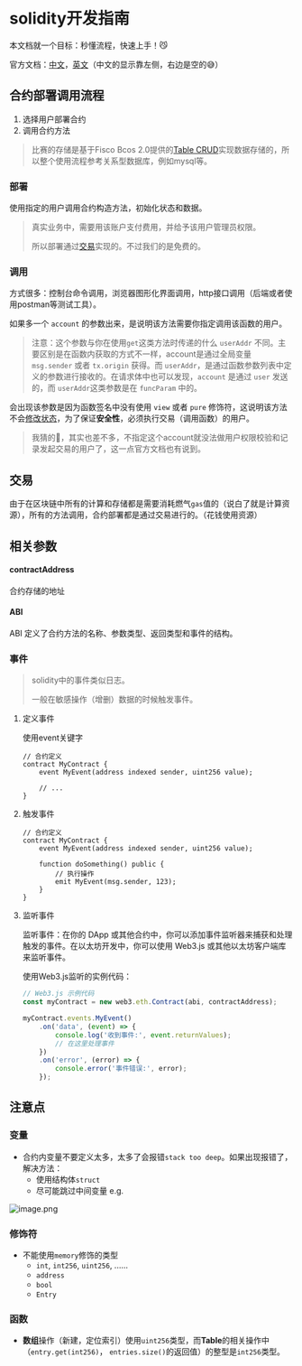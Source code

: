 # solidity开发指南

本文档就一个目标：秒懂流程，快速上手！😼

官方文档：[中文](https://docs.soliditylang.org/zh/v0.8.20/)，[英文](https://docs.soliditylang.org/en/v0.8.23/)（中文的显示靠左侧，右边是空的😅）



## 合约部署调用流程

1. 选择用户部署合约
2. 调用合约方法

> 比赛的存储是基于Fisco Bcos 2.0提供的[Table CRUD](https://fisco-bcos-documentation.readthedocs.io/zh-cn/latest/docs/articles/3_features/33_storage/crud_guidance.html)实现数据存储的，所以整个使用流程参考关系型数据库，例如mysql等。

### 部署

使用指定的用户调用合约构造方法，初始化状态和数据。

> 真实业务中，需要用该账户支付费用，并给予该用户管理员权限。
>
> 所以部署通过[交易](#交易)实现的。不过我们的是免费的。

### 调用

方式很多：控制台命令调用，浏览器图形化界面调用，http接口调用（后端或者使用postman等测试工具）。

如果多一个 `account` 的参数出来，是说明该方法需要你指定调用该函数的用户。

> 注意：这个参数与你在使用`get`这类方法时传递的什么 `userAddr` 不同。主要区别是在函数内获取的方式不一样，account是通过全局变量 `msg.sender` 或者 `tx.origin` 获得。而 `userAddr`，是通过函数参数列表中定义的参数进行接收的。在请求体中也可以发现，`account` 是通过 `user` 发送的，而 `userAddr`这类参数是在 `funcParam` 中的。
>
> 

会出现该参数是因为函数签名中没有使用 `view` 或者 `pure` 修饰符，这说明该方法不会[修改状态](https://docs.soliditylang.org/zh/v0.8.20/contracts.html#view)，为了保证**安全性**，必须执行交易（调用函数）的用户。

> 我猜的🫣，其实也差不多，不指定这个account就没法做用户权限校验和记录发起交易的用户了，这一点官方文档也有说到。



## 交易

由于在区块链中所有的计算和存储都是需要消耗燃气`gas`值的（说白了就是计算资源），所有的方法调用，合约部署都是通过交易进行的。（花钱使用资源）



## 相关参数

#### contractAddress

合约存储的地址



#### ABI

ABI 定义了合约方法的名称、参数类型、返回类型和事件的结构。



### 事件

> solidity中的事件类似日志。
>
> 一般在敏感操作（增删）数据的时候触发事件。



1. 定义事件

   使用event关键字

   ```soli
   // 合约定义
   contract MyContract {
       event MyEvent(address indexed sender, uint256 value);
   
       // ...
   }
   ```

2. 触发事件

   ```solidity
   // 合约定义
   contract MyContract {
       event MyEvent(address indexed sender, uint256 value);
   
       function doSomething() public {
           // 执行操作
           emit MyEvent(msg.sender, 123);
       }
   }
   ```

3. 监听事件

   监听事件：在你的 DApp 或其他合约中，你可以添加事件监听器来捕获和处理触发的事件。在以太坊开发中，你可以使用 Web3.js 或其他以太坊客户端库来监听事件。

   使用Web3.js监听的实例代码：

   ```javascript
   // Web3.js 示例代码
   const myContract = new web3.eth.Contract(abi, contractAddress);
   
   myContract.events.MyEvent()
       .on('data', (event) => {
           console.log('收到事件:', event.returnValues);
           // 在这里处理事件
       })
       .on('error', (error) => {
           console.error('事件错误:', error);
       });
   ```

   







## 注意点

### 变量

- 合约内变量不要定义太多，太多了会报错`stack too deep`。如果出现报错了，解决方法：
  - 使用结构体`struct`
  - 尽可能跳过中间变量   e.g.


![image.png](https://img11.360buyimg.com/ddimg/jfs/t1/235421/5/6217/13383/65702d15F7bd5c606/2a7a079376208398.jpg)



### 修饰符

- 不能使用`memory`修饰的类型
  - `int`, `int256`, `uint256`, ......
  - `address`
  - `bool`
  - `Entry`



### 函数

- **数组**操作（新建，定位索引）使用`uint256`类型，而**Table**的相关操作中（`entry.get(int256)`， `entries.size()`的返回值）的整型是`int256`类型。